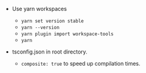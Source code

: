 - Use yarn workspaces

  - `yarn set version stable`
  - `yarn --version`
  - `yarn plugin import workspace-tools`
  - `yarn`

- tsconfig.json in root directory.
  - `composite: true` to speed up compilation times.

